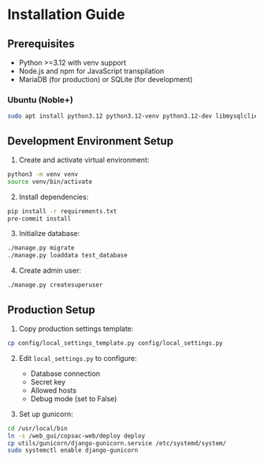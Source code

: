 # Installation Guide

## Prerequisites

- Python >=3.12 with venv support
- Node.js and npm for JavaScript transpilation
- MariaDB (for production) or SQLite (for development)

### Ubuntu (Noble+)

```bash
sudo apt install python3.12 python3.12-venv python3.12-dev libmysqlclient-dev build-essential npm nodejs -y
```

## Development Environment Setup

1. Create and activate virtual environment:
```bash
python3 -m venv venv
source venv/bin/activate
```

2. Install dependencies:
```bash
pip install -r requirements.txt
pre-commit install
```

3. Initialize database:
```bash
./manage.py migrate
./manage.py loaddata test_database
```

4. Create admin user:
```bash
./manage.py createsuperuser
```

## Production Setup

1. Copy production settings template:
```bash
cp config/local_settings_template.py config/local_settings.py
```

2. Edit `local_settings.py` to configure:
   - Database connection
   - Secret key
   - Allowed hosts
   - Debug mode (set to False)

3. Set up gunicorn:
```bash
cd /usr/local/bin
ln -s /web_gui/copsac-web/deploy deploy
cp utils/gunicorn/django-gunicorn.service /etc/systemd/system/
sudo systemctl enable django-gunicorn
```
